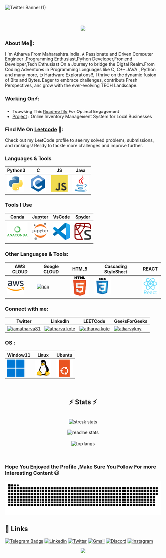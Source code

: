 ![Twitter Banner (1)](https://user-images.githubusercontent.com/65373279/148280039-301b677b-74e7-49f8-af75-15e7c9253d74.png)

<h1 align="center">
    <img src="https://readme-typing-svg.herokuapp.com/?font=Righteous&size=35&center=true&vCenter=true&width=500&height=70&duration=3000&lines=Heeyyy+👋🏻+There+!!!!&color=white" />
</h1>

### About Me🚀:
<div>
<p>
I 'm Atharva From Maharashtra,India. A Passionate and Driven Computer Engineer ,Programming Enthusiast,Python Developer,Frontend Developer,Tech Enthusiast 
On a Journey to bridge the Digital Realm.From Coding Adventures in Programming Languages like C, C++ JAVA , Python and many more, to Hardware Explorations!!, I thrive on the dynamic fusion of Bits and Bytes. Eager to embrace challenges, contribute Fresh Perspectives, and grow with the ever-evolving TECH Landscape.
   
</p>
</div>

### Working On⚡️: 
    
- Teawking This [Readme file](https://github.com/Atharvkote/Atharvkote.git) For Optimal Engagement
- [Project](https://github.com/Atharvkote/Online-Market-Place.git) : Online Inventory Management System for Local Businesses 

###  Find Me On [Leetcode](https://leetcode.com/u/AtharvaKote81) 📡:
Check out my LeetCode profile to see my solved problems, submissions, and rankings! Ready to tackle more challenges and improve further.

### Languages & Tools

<div>
  
| Python3 | C | JS | Java |
|----------|----------|----------|-----|
|  <img src="https://github.com/devicons/devicon/blob/master/icons/python/python-original.svg" title="Python"  alt="Python" width="55" height="55"/> |  <img src="https://github.com/devicons/devicon/blob/master/icons/c/c-original.svg" title="C"  alt="C" width="55" height="55"/> |  <img src="https://github.com/devicons/devicon/blob/master/icons/javascript/javascript-original.svg" title="JavaScript" alt="JavaScript" width="55" height="55"/> |  <img src="https://raw.githubusercontent.com/devicons/devicon/master/icons/java/java-original.svg" title="java" alt="Solidity" width="55" height="55"/>|
</div>

### Tools I Use 

<div>
    
| Conda | Jupyter | VsCode | Spyder |
|----------|----------|----------|----------|
|<img src="https://github.com/devicons/devicon/blob/master/icons/anaconda/anaconda-original-wordmark.svg" title="Anaconda" alt="Conda" width="65" height="65"/>|<img src="https://github.com/devicons/devicon/blob/master/icons/jupyter/jupyter-original-wordmark.svg" title="Jupiter" alt="Jupiter" width="55" height="55"/>|<img src="https://github.com/devicons/devicon/blob/master/icons/vscode/vscode-original.svg" title="VsCode" alt="Vscode" width="55" height="55"/>|<img src="https://github.com/devicons/devicon/blob/master/icons/spyder/spyder-original.svg" title="Spyder" alt="Spyder" width="55" height="55"/>|
  </div>
  
<h3 align="left">Other Languages & Tools:</h3>
<div>

  | AWS CLOUD | Google CLOUD | HTML5 | Cascading StyleSheet | REACT |
|----------|------------|----------|-----|--------| 
|<a href="https://aws.amazon.com" target="_blank" rel="noreferrer"> <img src="https://raw.githubusercontent.com/devicons/devicon/master/icons/amazonwebservices/amazonwebservices-original-wordmark.svg" alt="aws" width="55" height="55"/> </a>  |<a href="https://cloud.google.com" target="_blank" rel="noreferrer"> <img src="https://www.vectorlogo.zone/logos/google_cloud/google_cloud-icon.svg" alt="gcp" width="55" height="55"/> </a>| <a href="https://www.w3.org/html/" target="_blank" rel="noreferrer"> <img src="https://raw.githubusercontent.com/devicons/devicon/master/icons/html5/html5-original-wordmark.svg" alt="html5" width="65" height="65"/> </a>  |<a href="https://www.w3schools.com/css/" target="_blank" rel="noreferrer"> <img src="https://raw.githubusercontent.com/devicons/devicon/master/icons/css3/css3-original-wordmark.svg" alt="css3" width="55" height="55"/> </a>|<a href="https://reactjs.org/" target="_blank" rel="noreferrer"> <img src="https://raw.githubusercontent.com/devicons/devicon/master/icons/react/react-original-wordmark.svg" alt="react" width="55" height="55"/> </a> |
</div>
<h3 align="left">Connect with me:</h3>
<div>

  | Twitter | LinkedIn | LEETCode | GeeksForGeeks |
|----------|------------|----------|-----|
| <a href="https://x.com/ImAtharva81?t=3SywXf6b45TbPBMZ7w3lsQ&s=09" target="blank"><img align="center" src="https://raw.githubusercontent.com/rahuldkjain/github-profile-readme-generator/master/src/images/icons/Social/twitter.svg" alt="iamatharva81" height="45" width="45" /></a> |<a href="https://www.linkedin.com/in/atharvakote" target="blank"><img align="center" src="https://raw.githubusercontent.com/rahuldkjain/github-profile-readme-generator/master/src/images/icons/Social/linked-in-alt.svg" alt="atharva kote" height="45" width="45" /></a>   |<a href="https://leetcode.com/u/AtharvaKote81" target="blank"><img align="center" src="https://raw.githubusercontent.com/rahuldkjain/github-profile-readme-generator/master/src/images/icons/Social/leet-code.svg" alt="atharva kote" height="45" width="45" /></a> |<a href="https://auth.geeksforgeeks.org/user/atharvykny" target="blank"><img align="center" src="https://raw.githubusercontent.com/rahuldkjain/github-profile-readme-generator/master/src/images/icons/Social/geeks-for-geeks.svg" alt="atharvykny" height="55" width="55" /></a> |

### OS :
<div>
   
| Window11| Linux | Ubuntu | 
|----------|----------|----------|
| <img src="https://github.com/devicons/devicon/blob/master/icons/windows11/windows11-original.svg" width="55" height="55"/> |<img src="https://github.com/devicons/devicon/blob/master/icons/linux/linux-original.svg" title="Linux" alt="Linux" width="55" height="55"/> | <img src="https://github.com/devicons/devicon/blob/master/icons/ubuntu/ubuntu-original.svg" title="Ubuntu" alt="Ubuntu" width="55" height="55"/> |
</div>

<br>
<h2 align="center">⚡ Stats ⚡</h2>
<br>
<div align=center>
  <img width=390 src="https://github-readme-streak-stats-salesp07.vercel.app/?user=Atharvkote&count_private=true&theme=react&border_radius=10" alt="streak stats"/>
    <br/>
    <br/>
  <img width=390 src="https://github-readme-stats-salesp07.vercel.app/api?username=Atharvkote&count_private=true&show_icons=true&theme=react&rank_icon=github&border_radius=10" alt="readme stats" />
  <br/>
  <br/>
  <img width=390 align="center" src="https://github-readme-stats-salesp07.vercel.app/api/top-langs/?username=Atharvkote&hide=HTML&langs_count=8&layout=compact&theme=react&border_radius=10&size_weight=0.5&count_weight=0.5&exclude_repo=github-readme-stats" alt="top langs" />
    <br/>
</div>

<br/>

<div id="header" align="center">
  <img src="https://komarev.com/ghpvc/?username=Atharvkote&style=for-the-badge&color=orange" alt=""/>
</div>

<p align="center">
  <h3> Hope You Enjoyed the Profile ,Make Sure You Follow For more Interesting Content 😃</h3>
 <img width="1000" src="Assests/github-snake.svg" alt="snake"/>
</p>


## 🔗 Links
[![Telegram Badge](https://img.shields.io/badge/Telegram-blue?style=for-the-badge&logo=telegram&logoColor=white)](https://t.me/AtharvKote)
[![Linkedin](https://img.shields.io/badge/linkedin-0A66C2?style=for-the-badge&logo=linkedin&logoColor=white)](https://www.linkedin.com/in/atharva-kote)
[![Twitter](https://img.shields.io/badge/twitter-1DA1F2?style=for-the-badge&logo=twitter&logoColor=white)](https://twitter.com/ImAtharva81)
[![Gmail](https://img.shields.io/badge/Gmail-D14836?style=for-the-badge&logo=gmail&logoColor=white
)](mailto:atharvkote3@gmail.com)
[![Discord](https://img.shields.io/badge/Discord-%235865F2.svg?style=for-the-badge&logo=discord&logoColor=white)](discordapp.com/user/1238159826748702824)
[![Instagram](https://img.shields.io/badge/Instagram-%23E4405F.svg?style=for-the-badge&logo=Instagram&logoColor=white)](https://www.instagram.com/___atharv_81?igsh=MWxseGoyYmlianp6ZQ==)

<p align="center">
     <img src="https://capsule-render.vercel.app/api?type=waving&color=gradient&height=100&section=footer"/>
</p>
